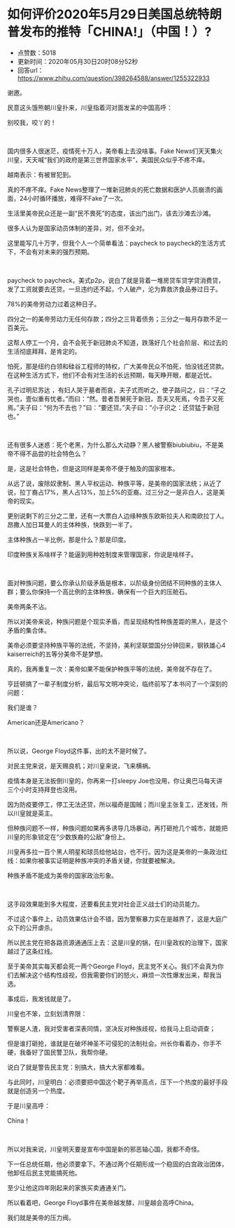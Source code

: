 # 如何评价2020年5月29日美国总统特朗普发布的推特「CHINA!」（中国！）?
- 点赞数：5018
- 更新时间：2020年05月30日20时08分52秒
- 回答url：https://www.zhihu.com/question/398264588/answer/1255322933
<body>
 <p data-pid="PiAojKIJ">谢邀。</p>
 <p data-pid="9D8CeIFd">民意这头饿熊朝川皇扑来，川皇指着河对面发呆的中国高呼：</p>
 <p data-pid="SQmkIUtY">别咬我，咬丫的！</p>
 <p class="ztext-empty-paragraph"><br></p>
 <p data-pid="nWFer5Ru">国内很多人很迷茫，疫情死十万人，美帝看上去没啥事。Fake News们天天集火川皇，天天喊“我们的政府是第三世界国家水平”，美国民众似乎不疼不痒。</p>
 <p data-pid="7q1QetEt">越南表示：有被冒犯到。</p>
 <p data-pid="Ltavbse9">真的不疼不痒。Fake News整理了一堆新冠肺炎的死亡数据和医护人员崩溃的画面，24小时循环播放，难得不Fake了一次。</p>
 <p data-pid="9IH2Gd9b">生活里美帝民众还是一副“民不畏死”的态度，该出门出门，该去沙滩去沙滩。</p>
 <p data-pid="-ux4rNoQ">很多人认为是国家动员体制的差异，对，但不全对。</p>
 <p data-pid="MFMMVIVs">这里能写几十万字，但我个人一个简单看法：paycheck to paycheck的生活方式下，不会有对未来的强烈预期。</p>
 <p class="ztext-empty-paragraph"><br></p>
 <p data-pid="_z3c-FJF">paycheck to paycheck，美式p2p，说白了就是背着一堆房贷车贷学贷消费贷，发了工资就要去还贷。一旦违约还不起，个人破产，沦为靠救济食品券过日子。</p>
 <p data-pid="c0teqI_x">78%的美帝劳动力过着这种日子。</p>
 <p data-pid="GmU0nhGG">四分之一的美帝劳动力无任何存款；四分之三背着债务；三分之一每月存款不足一百美元。</p>
 <p data-pid="m6lxpaSb">这帮人停工一个月，会不会死于新冠肺炎不知道，跌落好几个社会阶层、和过去的生活彻底拜拜，是肯定的。</p>
 <p data-pid="oPAokyrZ">怕死，那是纽约白领和硅谷工程师的特权，广大美帝民众不怕死，怕没钱还贷款。在这种生活方式下，他们不会有对生活的长远预期，每天睁开眼，都是近忧。</p>
 <p data-pid="rT9SNbWS">孔子过明尼苏达 ，有妇人哭于墓者而哀，夫子式而听之，使子路问之，曰：“子之哭也，壹似重有忧者。”而曰：“然。昔者吾舅死于新冠，吾夫又死焉，今吾子又死焉。”夫子曰：“何为不去也？”曰：“要还贷。”夫子曰：“小子识之：还贷猛于新冠也。”</p>
 <p class="ztext-empty-paragraph"><br></p>
 <p data-pid="Fj_8q8s9">还有很多人迷惑：死个老黑，为什么那么大动静？黑人被警察biubiubiu，不是美帝不得不品尝的社会特色么？</p>
 <p data-pid="e9homMgn">是，这是社会特色，但是这同样是美帝不便于触及的国家根本。</p>
 <p data-pid="jCVc7Vll">从远了说，废除奴隶制、黑人平权运动、种族平等，是美帝的国家法统；从近了说，拉丁裔占17%，黑人占13%，加上5%的亚裔。过三分之一是非白人，这是美帝的现实。</p>
 <p data-pid="7otnHHSp">更别说剩下的三分之二里，还有一大票白人边缘种族东欧斯拉夫人和南欧拉丁人。昂撒人加日耳曼人的主体种族，快跌到一半了。</p>
 <p data-pid="A1gtS794">主体种族占一半比例，那是什么？那是印度。</p>
 <p data-pid="TohT5mLS">印度种族关系啥样子？能逼到用种姓制度来管理国家，你说是啥样子。</p>
 <p class="ztext-empty-paragraph"><br></p>
 <p data-pid="5J8wrmHv">面对种族问题，要么你承认阶级矛盾是根本，以阶级身份团结不同种族的主体人群；要么你保持一个高比例的主体种族，确保有一个巨大的压舱石。</p>
 <p data-pid="ujItjk3d">美帝两条不沾。</p>
 <p data-pid="c0C5WTO2">所以对美帝来说，种族问题是个现实矛盾，而呈现结构性种族差距的黑人，是这个矛盾的集合体。</p>
 <p data-pid="s3_ecQs0">美帝必须要坚持种族平等的法统，不坚持，美利坚联盟国分分钟回来，钢铁雄心4 kaiserreich的五等分美帝不是梦想。</p>
 <p data-pid="iRwUID-J">真的，我再重复一次：美帝如果不能保护种族平等的法统，美帝就不存在了。</p>
 <p data-pid="Bq_tro5K">亨廷顿搞了一辈子制度分析，最后写文明冲突论，临终前写了本书问了一个深刻的问题：</p>
 <p data-pid="0D69anFe">我们是谁？</p>
 <p data-pid="fzIpIAuM">American还是Americano？</p>
 <p class="ztext-empty-paragraph"><br></p>
 <p data-pid="fQdWFa4t">所以说，George Floyd这件事，出的太不是时候了。</p>
 <p data-pid="CvhJtOEs">对民主党来说，是天赐良机；对川皇来说，飞来横祸。</p>
 <p data-pid="-dG0QdbE">疫情本身是无法扳倒川皇的，你再来一打sleepy Joe也没用，你让奥巴马每天讲三个小时支持拜登也没用。</p>
 <p data-pid="GP4dCocC">因为防疫要停工，停工无法还贷，所以福奇是国贼；而川皇主张复工，还发钱，所以川皇就是英主。</p>
 <p data-pid="rl4FGtoT">但种族问题不一样，种族问题如果再多诱导几场暴动，再打砸抢几个城市，就能把川皇的形象锁定在“少数族裔的公敌”身份上。</p>
 <p data-pid="6w_hiKBS">川皇再多拉一百个黑人明星和球员给他站台，也不行。因为这是美帝的一条政治红线：如果你被事实证明是种族冲突的矛盾关键，你就要被解决。</p>
 <p data-pid="5JJtHCtG">种族矛盾不能成为美帝的国家政治形象。</p>
 <p class="ztext-empty-paragraph"><br></p>
 <p data-pid="l0huLdPJ">这手段效果能到多大程度，还要看民主党对社会正义战士们的动员能力。</p>
 <p data-pid="tahWKt-H">不过这个事件上，动员效果估计会不错，因为警察暴力实在是越界了，这是大庭广众下的公开虐杀。</p>
 <p data-pid="1khA_5K5">所以民主党在把各路资源通通压上去：这是川皇的锅，在川皇政权的治理下，国家越过了这条红线。</p>
 <p data-pid="xf6iVkwM">至于美帝其实每天都会死一两个George Floyd，民主党不关心。我们不会真为你们去解决这个结构性歧视，但我需要你们的怒火，麻烦一次性爆发出来，帮我当选。</p>
 <p data-pid="ybu-srOm">事成后，我发钱就是了。</p>
 <p data-pid="jASU9BZx">川皇也不笨，立刻划清界限：</p>
 <p data-pid="IcFKSzFJ">警察是人渣，我对受害者深表同情，坚决反对种族歧视，给我马上启动调查；</p>
 <p data-pid="_Z5Ydcps">但是谁打砸抢，谁就是在破坏神圣不可侵犯的法制社会。州长你看着办，你手不硬，我备好了国民警卫队，我帮你硬。</p>
 <p data-pid="BoNWXRcT">说白了就是警告民主党：别搞大，搞大大家都难看。</p>
 <p data-pid="3D9996cR">与此同时，川皇明白：必须要把中国这个靶子再举高点，压下一个热度的最好手段就是创造另一个热度。</p>
 <p data-pid="NrsZr-9u">于是川皇高呼：</p>
 <p data-pid="GQM8zfMN">China！</p>
 <p class="ztext-empty-paragraph"><br></p>
 <p data-pid="_0KeajwO">所以对我来说，川皇明天要是宣布中国是新的邪恶轴心国，我都不奇怪。</p>
 <p data-pid="t5AVyZgC">下一任总统任期，他必须要拿下。不通过两个任期形成一个稳固的白宫政治团体，他卸任后民主党能搞死他。</p>
 <p data-pid="mPjP2ql5">至少让他这四年刚起来的家族买卖通通关门。</p>
 <p data-pid="eobg1ahT">所以看着吧，George Floyd事件在美帝越发酵，川皇越会高呼China。</p>
 <p data-pid="TSsvNWdR">我们就是美帝的压力阀。</p>
 <p></p>
 <p></p>
 <p></p>
 <p></p>
</body>